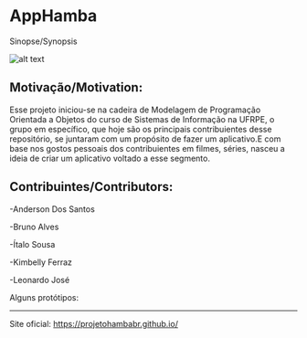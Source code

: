 # AppHamba

Sinopse/Synopsis

![alt text](https://drive.google.com/open?id=1K8pfNztIXnpBAD51RGW3DPC-ok17Q86p "Logo Hamba!")




## Motivação/Motivation: 


Esse projeto iniciou-se na cadeira de Modelagem de Programação Orientada a Objetos do curso de Sistemas de Informação na UFRPE, o grupo em específico, que hoje são os principais contribuientes desse repositório, se juntaram com um propósito de fazer um aplicativo.E com base nos gostos pessoais dos contribuientes em filmes, séries, nasceu a ideia de criar um aplicativo voltado a esse segmento.


## Contribuintes/Contributors:

-Anderson Dos Santos 

-Bruno Alves

-Ítalo Sousa

-Kimbelly Ferraz

-Leonardo José

Alguns protótipos:


---
Site oficial:
https://projetohambabr.github.io/


